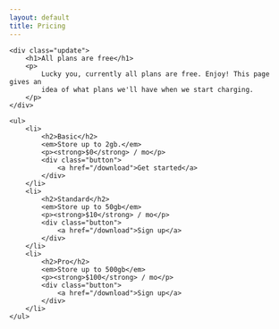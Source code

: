 ```yaml
---
layout: default
title: Pricing
---
```


<div class="pricing">
    <!--<h1>Choose a Turtl plan</h1>-->

    <div class="update">
        <h1>All plans are free</h1>
        <p>
            Lucky you, currently all plans are free. Enjoy! This page gives an
            idea of what plans we'll have when we start charging.
        </p>
    </div>

    <ul>
        <li>
            <h2>Basic</h2>
            <em>Store up to 2gb.</em>
            <p><strong>$0</strong> / mo</p>
            <div class="button">
                <a href="/download">Get started</a>
            </div>
        </li>
        <li>
            <h2>Standard</h2>
            <em>Store up to 50gb</em>
            <p><strong>$10</strong> / mo</p>
            <div class="button">
                <a href="/download">Sign up</a>
            </div>
        </li>
        <li>
            <h2>Pro</h2>
            <em>Store up to 500gb</em>
            <p><strong>$100</strong> / mo</p>
            <div class="button">
                <a href="/download">Sign up</a>
            </div>
        </li>
    </ul>
</div>

